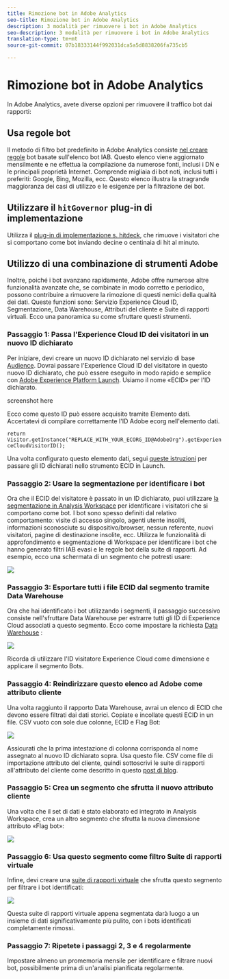 ```yaml
---
title: Rimozione bot in Adobe Analytics
seo-title: Rimozione bot in Adobe Analytics
description: 3 modalità per rimuovere i bot in Adobe Analytics
seo-description: 3 modalità per rimuovere i bot in Adobe Analytics
translation-type: tm+mt
source-git-commit: 07b18333144f992031dca5a5d8838206fa735cb5

---
```



# Rimozione bot in Adobe Analytics

In Adobe Analytics, avete diverse opzioni per rimuovere il traffico bot dai rapporti:

## Usa regole bot

Il metodo di filtro bot predefinito in Adobe Analytics consiste [nel creare regole](/help/admin/admin/bot-removal/bot-rules.md) bot basate sull'elenco bot IAB. Questo elenco viene aggiornato mensilmente e ne effettua la compilazione da numerose fonti, inclusi i DN e le principali proprietà Internet. Comprende migliaia di bot noti, inclusi tutti i preferiti: Google, Bing, Mozilla, ecc. Questo elenco illustra la stragrande maggioranza dei casi di utilizzo e le esigenze per la filtrazione dei bot.

## Utilizzare il `hitGovernor` plug-in di implementazione

Utilizza il [plug-in di implementazione s. hitdeck](https://docs.adobe.com/content/help/en/analytics/implementation/javascript-implementation/plugins/hitgovernor.html), che rimuove i visitatori che si comportano come bot inviando decine o centinaia di hit al minuto.

## Utilizzo di una combinazione di strumenti Adobe

Inoltre, poiché i bot avanzano rapidamente, Adobe offre numerose altre funzionalità avanzate che, se combinate in modo corretto e periodico, possono contribuire a rimuovere la rimozione di questi nemici della qualità dei dati. Queste funzioni sono: Servizio Experience Cloud ID, Segmentazione, Data Warehouse, Attributi del cliente e Suite di rapporti virtuali. Ecco una panoramica su come sfruttare questi strumenti.

### Passaggio 1: Passa l'Experience Cloud ID dei visitatori in un nuovo ID dichiarato

Per iniziare, devi creare un nuovo ID dichiarato nel servizio di base [Audience](https://docs.adobe.com/content/help/en/core-services/interface/audiences/audience-library.html). Dovrai passare l'Experience Cloud ID del visitatore in questo nuovo ID dichiarato, che può essere eseguito in modo rapido e semplice con [Adobe Experience Platform Launch](https://docs.adobe.com/content/help/en/launch/using/implement/solutions/idservice-save.html). Usiamo il nome «ECID» per l'ID dichiarato.

screenshot here

Ecco come questo ID può essere acquisito tramite Elemento dati. Accertatevi di compilare correttamente l'ID Adobe ecorg nell'elemento dati.

```return Visitor.getInstance("REPLACE_WITH_YOUR_ECORG_ID@AdobeOrg").getExperienceCloudVisitorID();```

Una volta configurato questo elemento dati, segui [queste istruzioni](https://docs.adobe.com/content/help/en/launch/using/implement/solutions/idservice-save.html) per passare gli ID dichiarati nello strumento ECID in Launch.

### Passaggio 2: Usare la segmentazione per identificare i bot

Ora che il ECID del visitatore è passato in un ID dichiarato, puoi utilizzare [la segmentazione in Analysis Workspace](https://docs.adobe.com/content/help/en/analytics/analyze/analysis-workspace/components/t-freeform-project-segment.html) per identificare i visitatori che si comportano come bot. I bot sono spesso definiti dal relativo comportamento: visite di accesso singolo, agenti utente insoliti, informazioni sconosciute su dispositivo/browser, nessun referente, nuovi visitatori, pagine di destinazione insolite, ecc. Utilizza le funzionalità di approfondimento e segmentazione di Workspace per identificare i bot che hanno generato filtri IAB evasi e le regole bot della suite di rapporti. Ad esempio, ecco una schermata di un segmento che potresti usare:

![](assets/bot-filter-seg1.png)

### Passaggio 3: Esportare tutti i file ECID dal segmento tramite Data Warehouse

Ora che hai identificato i bot utilizzando i segmenti, il passaggio successivo consiste nell'sfruttare Data Warehouse per estrarre tutti gli ID di Experience Cloud associati a questo segmento. Ecco come impostare la richiesta [Data Warehouse](https://docs.adobe.com/content/help/en/analytics/export/data-warehouse/data-warehouse.html) :

![](assets/bot-dwh-3.png)

Ricorda di utilizzare l'ID visitatore Experience Cloud come dimensione e applicare il segmento Bots.

### Passaggio 4: Reindirizzare questo elenco ad Adobe come attributo cliente

Una volta raggiunto il rapporto Data Warehouse, avrai un elenco di ECID che devono essere filtrati dai dati storici. Copiate e incollate questi ECID in un file. CSV vuoto con sole due colonne, ECID e Flag Bot:

![](assets/bot-csv-4.png)

Assicurati che la prima intestazione di colonna corrisponda al nome assegnato al nuovo ID dichiarato sopra. Usa questo file. CSV come file di importazione attributo del cliente, quindi sottoscrivi le suite di rapporti all'attributo del cliente come descritto in questo [post di blog](https://theblog.adobe.com/link-digital-behavior-customers).

### Passaggio 5: Crea un segmento che sfrutta il nuovo attributo cliente

Una volta che il set di dati è stato elaborato ed integrato in Analysis Workspace, crea un altro segmento che sfrutta la nuova dimensione attributo «Flag bot»:

![](assets/bot-filter-seg2.png)

### Passaggio 6: Usa questo segmento come filtro Suite di rapporti virtuale

Infine, devi creare una [suite di rapporti virtuale](/help/components/vrs/vrs-about.md) che sfrutta questo segmento per filtrare i bot identificati:

![](assets/bot-vrs.png)

Questa suite di rapporti virtuale appena segmentata darà luogo a un insieme di dati significativamente più pulito, con i bots identificati completamente rimossi.

### Passaggio 7: Ripetete i passaggi 2, 3 e 4 regolarmente

Impostare almeno un promemoria mensile per identificare e filtrare nuovi bot, possibilmente prima di un'analisi pianificata regolarmente.

